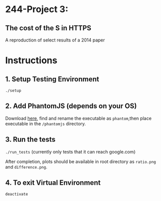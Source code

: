 # 244-Project 3:
## The cost of the S in HTTPS
A reproduction of select results of a 2014 paper

# Instructions

## 1. Setup Testing Environment
`./setup`

## 2. Add PhantomJS (depends on your OS)
Download [here](http://phantomjs.org/download.html), find and rename the
executable as `phantom`,then place executable in the `/phantomjs` directory.  

## 3. Run the tests
`./run_tests` (currently only tests that it can reach google.com)

After completion, plots should be available in root directory as `ratio.png`
and  `difference.png`.

## 4. To exit Virtual Environment
`deactivate`
